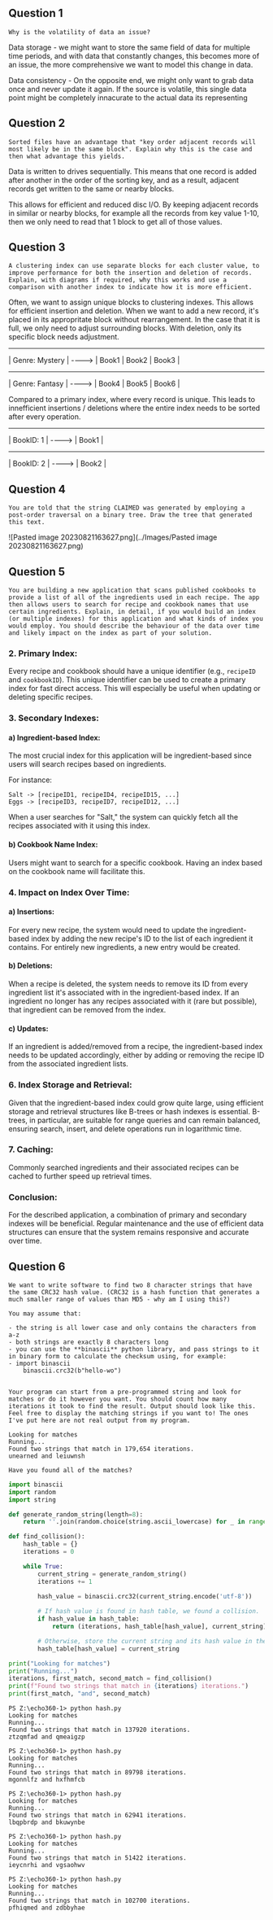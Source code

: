 ## Question 1

```
Why is the volatility of data an issue?
```

Data storage - we might want to store the same field of data for multiple time periods, and with data that constantly changes, this becomes more of an issue, the more comprehensive we want to model this change in data.

Data consistency - On the opposite end, we might only want to grab data once and never update it again. If the source is volatile, this single data point might be completely innacurate to the actual data its representing

## Question 2

```
Sorted files have an advantage that "key order adjacent records will most likely be in the same block". Explain why this is the case and then what advantage this yields.
```


Data is written to drives sequentially. This means that one record is added after another in the order of the sorting key, and as a result, adjacent records get written to the same or nearby blocks. 

This allows for efficient and reduced disc I/O. By keeping adjacent records in similar or nearby blocks, for example all the records from key value 1-10, then we only need to read that 1 block to get all of those values. 


## Question 3 

```
A clustering index can use separate blocks for each cluster value, to improve performance for both the insertion and deletion of records. Explain, with diagrams if required, why this works and use a comparison with another index to indicate how it is more efficient.
```

Often, we want to assign unique blocks to clustering indexes. This allows for efficient insertion and deletion. When we want to add a new record, it's placed in its appropritate block without rearrangement. In the case that it is full, we only need to adjust surrounding blocks. With deletion, only its specific block needs adjustment. 

-------------------------       -------------------------
|  Genre: Mystery    |  ---->  | Book1 | Book2 | Book3 |
-------------------------       -------------------------
|  Genre: Fantasy    |  ---->  | Book4 | Book5 | Book6 |

Compared to a primary index, where every record is unique. This leads to innefficient insertions / deletions where the entire index needs to be sorted after every operation. 

-------------------------       -------------------------
|  BookID: 1         |  ---->  | Book1 |
-------------------------       -------------------------
|  BookID: 2         |  ---->  | Book2 |


## Question 4 

```
You are told that the string CLAIMED was generated by employing a post-order traversal on a binary tree. Draw the tree that generated this text.
```

![Pasted image 20230821163627.png](../Images/Pasted image 20230821163627.png)

## Question 5

```
You are building a new application that scans published cookbooks to provide a list of all of the ingredients used in each recipe. The app then allows users to search for recipe and cookbook names that use certain ingredients. Explain, in detail, if you would build an index (or multiple indexes) for this application and what kinds of index you would employ. You should describe the behaviour of the data over time and likely impact on the index as part of your solution.
```
### 2. Primary Index:
Every recipe and cookbook should have a unique identifier (e.g., `recipeID` and `cookbookID`). This unique identifier can be used to create a primary index for fast direct access. This will especially be useful when updating or deleting specific recipes.

### 3. Secondary Indexes:

#### a) Ingredient-based Index:
The most crucial index for this application will be ingredient-based since users will search recipes based on ingredients.

For instance:
```
Salt -> [recipeID1, recipeID4, recipeID15, ...]
Eggs -> [recipeID3, recipeID7, recipeID12, ...]
```

When a user searches for "Salt," the system can quickly fetch all the recipes associated with it using this index.

#### b) Cookbook Name Index:
Users might want to search for a specific cookbook. Having an index based on the cookbook name will facilitate this.

### 4. Impact on Index Over Time:

#### a) Insertions:
For every new recipe, the system would need to update the ingredient-based index by adding the new recipe's ID to the list of each ingredient it contains. For entirely new ingredients, a new entry would be created.

#### b) Deletions:
When a recipe is deleted, the system needs to remove its ID from every ingredient list it's associated with in the ingredient-based index. If an ingredient no longer has any recipes associated with it (rare but possible), that ingredient can be removed from the index.

#### c) Updates:
If an ingredient is added/removed from a recipe, the ingredient-based index needs to be updated accordingly, either by adding or removing the recipe ID from the associated ingredient lists.

### 6. Index Storage and Retrieval:
Given that the ingredient-based index could grow quite large, using efficient storage and retrieval structures like B-trees or hash indexes is essential. B-trees, in particular, are suitable for range queries and can remain balanced, ensuring search, insert, and delete operations run in logarithmic time.

### 7. Caching:
Commonly searched ingredients and their associated recipes can be cached to further speed up retrieval times.

### Conclusion:
For the described application, a combination of primary and secondary indexes will be beneficial. Regular maintenance and the use of efficient data structures can ensure that the system remains responsive and accurate over time.

## Question 6

```
We want to write software to find two 8 character strings that have the same CRC32 hash value. (CRC32 is a hash function that generates a much smaller range of values than MD5 - why am I using this?) 

You may assume that:

- the string is all lower case and only contains the characters from a-z
- both strings are exactly 8 characters long
- you can use the **binascii** python library, and pass strings to it in binary form to calculate the checksum using, for example:
- import binascii  
    binascii.crc32(b"hello-wo")
    

Your program can start from a pre-programmed string and look for matches or do it however you want. You should count how many iterations it took to find the result. Output should look like this. Feel free to display the matching strings if you want to! The ones I've put here are not real output from my program.

Looking for matches  
Running...  
Found two strings that match in 179,654 iterations.  
unearned and leiuwnsh 

Have you found all of the matches?
```

```python
import binascii
import random
import string

def generate_random_string(length=8):
    return ''.join(random.choice(string.ascii_lowercase) for _ in range(length))

def find_collision():
    hash_table = {}
    iterations = 0

    while True:
        current_string = generate_random_string()
        iterations += 1
        
        hash_value = binascii.crc32(current_string.encode('utf-8'))

        # If hash value is found in hash table, we found a collision.
        if hash_value in hash_table:
            return (iterations, hash_table[hash_value], current_string)

        # Otherwise, store the current string and its hash value in the hash table.
        hash_table[hash_value] = current_string

print("Looking for matches")
print("Running...")
iterations, first_match, second_match = find_collision()
print(f"Found two strings that match in {iterations} iterations.")
print(first_match, "and", second_match)
```

```shell
PS Z:\echo360-1> python hash.py
Looking for matches
Running...
Found two strings that match in 137920 iterations.
ztzqmfad and qmeaigzp

PS Z:\echo360-1> python hash.py
Looking for matches
Running...
Found two strings that match in 89798 iterations.
mgonnlfz and hxfhmfcb

PS Z:\echo360-1> python hash.py
Looking for matches
Running...
Found two strings that match in 62941 iterations.
lbqpbrdp and bkuwynbe

PS Z:\echo360-1> python hash.py
Looking for matches
Running...
Found two strings that match in 51422 iterations.
ieycnrhi and vgsaohwv

PS Z:\echo360-1> python hash.py
Looking for matches
Running...
Found two strings that match in 102700 iterations.
pfhiqmed and zdbbyhae
```
